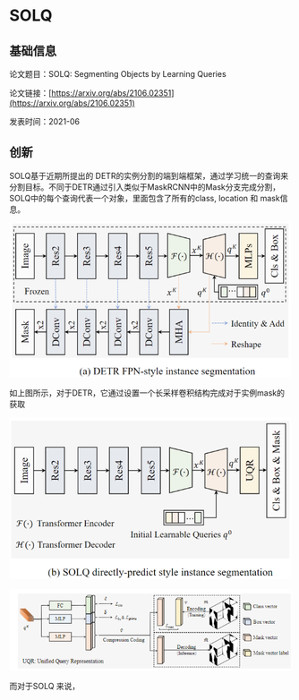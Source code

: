 # SOLQ

## 基础信息

论文题目：SOLQ: Segmenting Objects by Learning Queries

论文链接：[https://arxiv.org/abs/2106.02351](https://arxiv.org/abs/2106.02351)

发表时间：2021-06

## 创新

SOLQ基于近期所提出的 DETR的实例分割的端到端框架，通过学习统一的查询来分割目标。不同于DETR通过引入类似于MaskRCNN中的Mask分支完成分割，SOLQ中的每个查询代表一个对象，里面包含了所有的class, location 和 mask信息。

![](../../../img/article/2022-03-12-13-59-28.png)

如上图所示，对于DETR，它通过设置一个长采样卷积结构完成对于实例mask的获取

![](../../../img/article/2022-03-12-13-58-55.png)

![](../../../img/article/2022-03-12-14-03-40.png)

而对于SOLQ 来说，